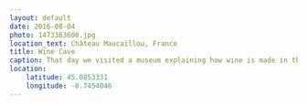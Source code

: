 ```yaml
---
layout: default
date: 2016-08-04
photo: 1473363600.jpg
location_text: Château Maucaillou, France
title: Wine Cave
caption: That day we visited a museum explaining how wine is made in this region of France. This photo has been taken in the cave where the wine gets old for many years.
location:
    latitude: 45.0853331
    longitude: -0.7454046
---
```


